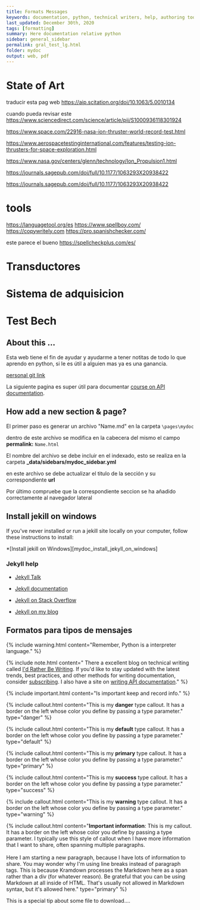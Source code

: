 ```yaml
---
title: Formats Messages
keywords: documentation, python, technical writers, help, authoring tools, replacements
last_updated: December 30th, 2020
tags: [formatting]
summary: Here documentation relative python
sidebar: general_sidebar
permalink: gral_test_lg.html
folder: mydoc
output: web, pdf
---
```


# State of Art 

traducir esta pag web
https://aip.scitation.org/doi/10.1063/5.0010134

cuando pueda revisar este
https://www.sciencedirect.com/science/article/pii/S1000936118301924

https://www.space.com/22916-nasa-ion-thruster-world-record-test.html

https://www.aerospacetestinginternational.com/features/testing-ion-thrusters-for-space-exploration.html

https://www.nasa.gov/centers/glenn/technology/Ion_Propulsion1.html

https://journals.sagepub.com/doi/full/10.1177/1063293X20938422

https://journals.sagepub.com/doi/full/10.1177/1063293X20938422




# tools 

https://languagetool.org/es
https://www.spellboy.com/
https://copywritely.com
https://pro.spanishchecker.com/

este parece el bueno
https://spellcheckplus.com/es/

# Transductores


# Sistema de adquisicion 


# Test Bech





## About this ...

Esta web tiene el fin de ayudar y ayudarme a tener notitas de todo lo que aprendo en python, si le es útil a alguien mas ya es una ganancia.

<!--
Antes que nada, algunas lineas acerca de mi, soy Lorena Gonzalez-Juarez, soy una terricola con dos hogares, el primero por derecho de nacimiento y el disfrutar de ella mientras se trabaja.
-->

[personal git link](https://github.com/lg-gonzalez-juarez)
 
La siguiente pagina es super útil para documentar [course on API documentation](http://idratherbewriting.com/learnapidoc/).  
 

## How add a new section & page?

El primer paso es generar un archivo "Name.md" en la carpeta `\pages\mydoc`

dentro de este archivo se modifica en la cabecera del mismo el campo **permalink:** `Name.html`

El nombre del archivo se debe incluir en el indexado, esto se realiza en la carpeta **_data/sidebars/mydoc_sidebar.yml**

en este archivo se debe actualizar el titulo de la sección y su correspondiente **url**

Por último compruebe que la correspondiente seccion se ha añadido correctamente al navegador lateral

## Install jekill on windows
If you've never installed or run a jekill site locally on your computer, follow these instructions to install:

*[Install jekill on Windows][mydoc_install_jekyll_on_windows]


### Jekyll help

* [Jekyll Talk](https://talk.jekyllrb.com)

* [Jekyll documentation](http://jekyllrb.com/docs/home/)

* [Jekyll on Stack Overflow](http://stackoverflow.com/questions/tagged/jekyll)

* [Jekyll on my blog](http://idratherbewriting.com/category-jekyll/)

## Formatos para tipos de mensajes

{% include warning.html content="Remember, Python is a interpreter language." %}

{% include note.html content=" 
There a excellent blog on technical writing called <a alt='technical writing blog' href='http://idratherbewriting.com'>I'd Rather Be Writing</a>. If you'd like to stay updated with the latest trends, best practices, and other methods for writing documentation, consider <a href='https://tinyletter.com/tomjoht'>subscribing</a>. I also have a site on <a href='http://idratherbewriting.com/learnapidoc'>writing API documentation</a>." %}

{% include important.html content="Is important keep and record info." %}

{% include callout.html content="This is my **danger** type callout. It has a border on the left whose color you define by passing a type parameter." type="danger" %}

{% include callout.html content="This is my **default** type callout. It has a border on the left whose color you define by passing a type parameter." type="default" %}

{% include callout.html content="This is my **primary** type callout. It has a border on the left whose color you define by passing a type parameter." type="primary" %}

{% include callout.html content="This is my **success** type callout. It has a border on the left whose color you define by passing a type parameter." type="success" %}

{% include callout.html content="This is my **warning** type callout. It has a border on the left whose color you define by passing a type parameter." type="warning" %}

{% include callout.html content="**Important information**: This is my callout. It has a border on the left whose color you define by passing a type parameter. I typically use this style of callout when I have more information that I want to share, often spanning multiple paragraphs. <br/><br/>Here I am starting a new paragraph, because I have lots of information to share. You may wonder why I'm using line breaks instead of paragraph tags. This is because Kramdown processes the Markdown here as a span rather than a div (for whatever reason). Be grateful that you can be using Markdown at all inside of HTML. That's usually not allowed in Markdown syntax, but it's allowed here." type="primary" %}

<div class="alert alert-success" role="alert"><i class="fa fa-download fa-lg"></i> This is a special tip about some file to download....</div>
